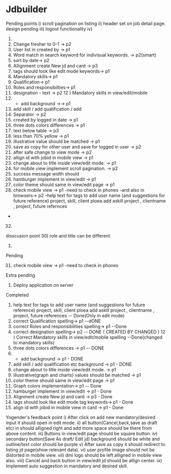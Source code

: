 # Jdbuilder

Pending points
i) scroll pagination on listing
ii) header set on job detail page. design pending
iii) logout functionality
iv) 


1) 
2) Change fresher to 0-1 -> p2
3) User list in created by -> p1
4) Word match in search keyword for indivisual keywords. -> p2(smart)
5) sort by date-> p2
6) Allignment create New jd and card -> p3
7) tags should look like edit mode keywords-> p1
8) Mandatory skills-> p1
9) Qualification-> p1
10) Roles and responsibilties-> p1
11) designation - text -> p2
12 ) Mandatory skills in view/edit/mobile 
13) + add background ->-> p1
14) add skill / add qualification / add 
15) Separator -> p2
16) created by logged in date -> p1
17) three dots colors differences -> p1
18) <illustrative> text below table -> p3
19) less than 70% yellow -> p1
20) illustrative value should be matched -> p1
21) save as copy for other user and save for logged in user -> p2
22) after safe change to view mode -> p2
24) allign id with jobid in mobile view -> p1
25) change about to title inside view/edit mode. -> p1
26) for mobile view implement scroll pagination. -> p2
27) success message width should 
28) hamburger implement in view/edit -> p1
29) color theme should same in view/edit page -> p1
31) check mobile view -> p1
-need to check in phones
-and also in browsers-> p2
-help text for tags to add user name (and suggestions for future reference)  project, skill, client
ploea add askill project , clientname , project, future refernces
-




32) 
disscusion point
30) role and title can be different.



1) 
Pending


31) check mobile view -> p1
-need to check in phones

Extra pending
1) Deploy application on server

Completed
1) help text for tags to add user name (and suggestions for future reference)  project, skill, client
ploea add askill project , clientname , project, future references -- Done(Only in edit mode)
9) correct Qualification spelling-> p1 --dONE
10) correct Roles and responsibilities spelling-> p1 --Done
11) correct  designation spelling-> p2 -- DONE ( CREATED BY CHANGED )
12 ) Correct Mandatory skills in view/edit/mobile spelling --Done(changed to mandatory skills)
17) three dots colors differences -> p1  -- DONE
13) + add background -> p1 - DONE
14) add skill / add qualification etc background -> p1  - DONE
25) change about to title inside view/edit mode. -> p1
20) illustrative(graph and charts) values  should be matched -> p1
8) color theme should same in view/edit page -> p1
19) Graph colors implementation-> p1 -- Done
28) hamburger implement in view/edit -> p1 - Done
6) Alignment create New jd and card -> p3 - Done
7) tags should look like edit mode tag keywords-> p1 - Done
24) align id with jobid in mobile view in card -> p1 - Done

Yogender's feedback point
i) After click on add new mandatory/desired input it should open in edit mode.
ii) all button(Cancel,back,save as draft etc) in  should alligned right and add more space should be there from above content.
iii) Buttons in view/edit page should be square button.
iv) secondary button(Save As draft/ Edit jd) background should be white and outline/text color should be purple
v) After save as copy it should redirect to listing jd page(show relevant data).
vi) user profile image should not be distorted in mobile view.
vii) dmi logo should be left alligned in mobile view also.
viii) Cancel and back button in view/edit jd should be allign center.
ix) Implement auto suggestion in mandatory and desired skill.
